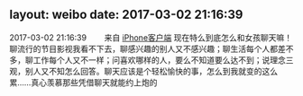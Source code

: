 layout: weibo
date: 2017-03-02 21:16:39
---
<meta name="referrer" content="no-referrer" />

2017-03-02 21:16:39  &nbsp;&nbsp;&nbsp;&nbsp;&nbsp;&nbsp; 来自 <a href="http://app.weibo.com/t/feed/9ksdit" rel="nofollow">iPhone客户端</a>
现在特么到底怎么和女孩聊天嘛！聊流行的节目影视我看不下去，聊感兴趣的别人又不感兴趣；聊生活每个人都差不多，聊工作每个人又不一样；问喜欢哪样的人，要么不知道要么达不到；说理念三观，别人又不知怎么回答。聊天应该是个轻松愉快的事，怎么到我就变的这么累……真心羡慕那些凭借聊天就能约上炮的 ​​​
